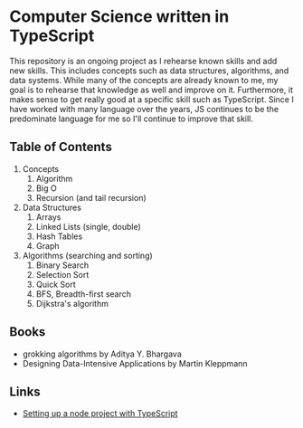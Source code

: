 # Computer Science written in TypeScript

This repository is an ongoing project as I rehearse known skills and add new skills. This includes concepts such as data structures, algorithms, and data systems. While many of the concepts are already known to me, my goal is to rehearse that knowledge as well and improve on it. Furthermore, it makes sense to get really good at a specific skill such as TypeScript. Since I have worked with many language over the years, JS continues to be the predominate language for me so I'll continue to improve that skill.

## Table of Contents

1. Concepts
    1. Algorithm
    2. Big O
    3. Recursion (and tail recursion)
2. Data Structures
    1. Arrays
    2. Linked Lists (single, double)
    3. Hash Tables
    4. Graph
3. Algorithms (searching and sorting)
    1. Binary Search
    2. Selection Sort
    3. Quick Sort
    4. BFS, Breadth-first search
    5. Dijkstra's algorithm


## Books

- grokking algorithms by Aditya Y. Bhargava
- Designing Data-Intensive Applications by Martin Kleppmann

## Links

- [Setting up a node project with TypeScript](https://www.digitalocean.com/community/tutorials/setting-up-a-node-project-with-typescript)
